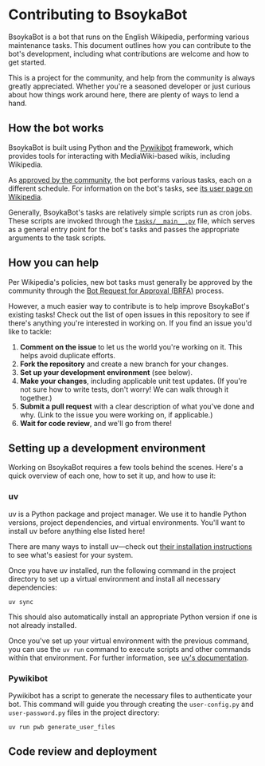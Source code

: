 # Contributing to BsoykaBot

BsoykaBot is a bot that runs on the English Wikipedia, performing various
maintenance tasks. This document outlines how you can contribute to the bot's
development, including what contributions are welcome and how to get started.

This is a project for the community, and help from the community is always
greatly appreciated. Whether you're a seasoned developer or just curious about
how things work around here, there are plenty of ways to lend a hand.

## How the bot works

BsoykaBot is built using Python and the
[Pywikibot](https://www.mediawiki.org/wiki/Manual:Pywikibot) framework, which
provides tools for interacting with MediaWiki-based wikis, including Wikipedia.

As [approved by the community](https://en.wikipedia.org/wiki/Wikipedia:Bots/Requests_for_approval), the bot performs various tasks, each on a different schedule. For information on the bot's tasks, see [its user page on Wikipedia](https://en.wikipedia.org/wiki/User:BsoykaBot).

Generally, BsoykaBot's tasks are relatively simple scripts run as cron jobs. These scripts are invoked through the [`tasks/__main__.py`](tasks/__main__.py) file, which serves as a general entry point for the bot's tasks and passes the appropriate arguments to the task scripts.

## How you can help

Per Wikipedia's policies, new bot tasks must generally be approved by the community through the [Bot Request for Approval (BRFA)](https://en.wikipedia.org/wiki/Wikipedia:Bots/Requests_for_approval) process.

However, a much easier way to contribute is to help improve BsoykaBot's existing tasks! Check out the list of open issues in this repository to see if there's anything you're interested in working on. If you find an issue you'd like to tackle:

1. **Comment on the issue** to let us the world you're working on it. This helps avoid duplicate efforts.
2. **Fork the repository** and create a new branch for your changes.
3. **Set up your development environment** (see below).
4. **Make your changes**, including applicable unit test updates. (If you're not sure how to write tests, don't worry! We can walk through it together.)
5. **Submit a pull request** with a clear description of what you've done and why. (Link to the issue you were working on, if applicable.)
6. **Wait for code review**, and we'll go from there!

## Setting up a development environment

Working on BsoykaBot requires a few tools behind the scenes. Here's a quick overview of each one, how to set it up, and how to use it:

### uv

uv is a Python package and project manager. We use it to handle Python versions, project dependencies, and virtual environments. You'll want to install uv before anything else listed here!

There are many ways to install uv—check out [their installation instructions](https://docs.astral.sh/uv/getting-started/installation/) to see what's easiest for your system.

Once you have uv installed, run the following command in the project directory to set up a virtual environment and install all necessary dependencies:
```shell
uv sync
```

This should also automatically install an appropriate Python version if one is not already installed.

Once you've set up your virtual environment with the previous command, you can use the `uv run` command to execute scripts and other commands within that environment. For further information, see [uv's documentation](https://docs.astral.sh/uv/reference/cli/#uv-run).

### Pywikibot

Pywikibot has a script to generate the necessary files to authenticate your bot. This command will guide you through creating the `user-config.py` and `user-password.py` files in the project directory:

```shell
uv run pwb generate_user_files
```

## Code review and deployment

